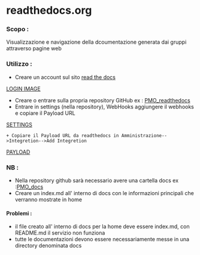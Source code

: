 # readthedocs.org

### Scopo :
  Visualizzazione e navigazione della dcoumentazione generata dai gruppi attraverso pagine web
  
### Utilizzo :
  + Creare un account sul sito [read the docs](http://google.it)
  
  [LOGIN IMAGE](https://github.com/kidoleo/PMO_readthedocs/blob/master/docs/PMO/login.PNG)
  
  + Creare o entrare sulla propria repository GitHub ex : [PMO_readthedocs](https://github.com/kidoleo/PMO_readthedocs)
  + Entrare in settings (nella repository), WebHooks aggiungere il webhooks e copiare il Payload URL
  
  [SETTINGS](https://github.com/kidoleo/PMO_readthedocs/blob/master/docs/PMO/settings.PNG)
  
    + Copiare il Payload URL da readthedocs in Amministrazione-->Integretion-->Add Integretion
    
  [PAYLOAD](https://github.com/kidoleo/PMO_readthedocs/blob/master/docs/PMO/payload.PNG)

### NB :
  + Nella repository github sarà necessario avere una cartella docs ex :[PMO_docs](https://github.com/kidoleo/PMO_readthedocs/new/master/docs/)
  + Creare un index.md all' interno di docs con le informazioni principali che verranno mostrate in home


#### Problemi :
  + il file creato all' interno di docs per la home deve essere index.md, con README.md il servizio non funziona
  + tutte le documentazioni devono essere necessariamente messe in una directory denominata docs
